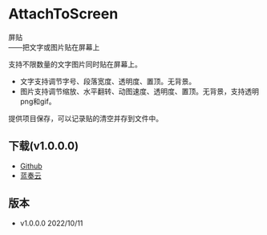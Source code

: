 # AttachToScreen
屏贴    
   ——把文字或图片贴在屏幕上
   
支持不限数量的文字图片同时贴在屏幕上。    
    
* 文字支持调节字号、段落宽度、透明度、置顶。无背景。
* 图片支持调节缩放、水平翻转、动图速度、透明度、置顶。无背景，支持透明png和gif。

提供项目保存，可以记录贴的清空并存到文件中。


## 下载(v1.0.0.0)
* [Github](https://github.com/tp1415926535/AttachToScreen/raw/main/%E5%B1%8F%E8%B4%B4v1.0.0.0.zip)
* [蓝奏云](https://wwp.lanzouw.com/iGlPh0dmgzah)


## 版本
* v1.0.0.0  2022/10/11 
